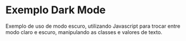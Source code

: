 # Exemplo Dark Mode

Exemplo de uso de modo escuro, utilizando Javascript para trocar entre modo claro e escuro, manipulando as classes e valores de texto.
